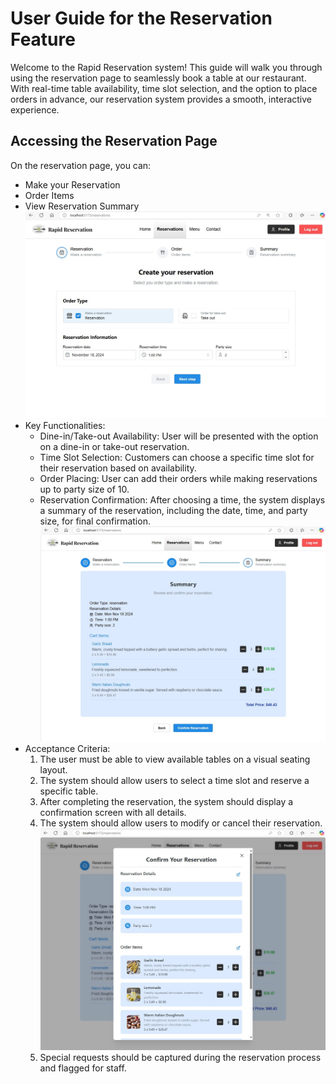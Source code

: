 # User Guide for the Reservation Feature

Welcome to the Rapid Reservation system! This guide will walk you through using the reservation page to seamlessly book a table at our restaurant. With real-time table availability, time slot selection, and the option to place orders in advance, our reservation system provides a smooth, interactive experience.
## Accessing the Reservation Page
On the reservation page, you can:
  - Make your Reservation
  - Order Items
  - View Reservation Summary
![Rapid Reservation Reservation Page](KB-Pictures/Reservation.jpg)
 - Key Functionalities:
   - Dine-in/Take-out Availability: User will be presented with the option on a dine-in or take-out reservation.
   - Time Slot Selection: Customers can choose a specific time slot for their reservation based on availability.
   - Order Placing: User can add their orders while making reservations up to party size of 10.
   - Reservation Confirmation: After choosing a time, the system displays a summary of the reservation, including the date, time, and party size, for final confirmation.
     ![Rapid Reservation Summary Page](KB-Pictures/Summary.jpg)
 - Acceptance Criteria:
   1. The user must be able to view available tables on a visual seating layout.
   2. The system should allow users to select a time slot and reserve a specific table.
   3. After completing the reservation, the system should display a confirmation screen with all details.
   4. The system should allow users to modify or cancel their reservation.
      ![Rapid Reservation Confirm Page](KB-Pictures/Confirm.jpg)
   6. Special requests should be captured during the reservation process and flagged for staff.
